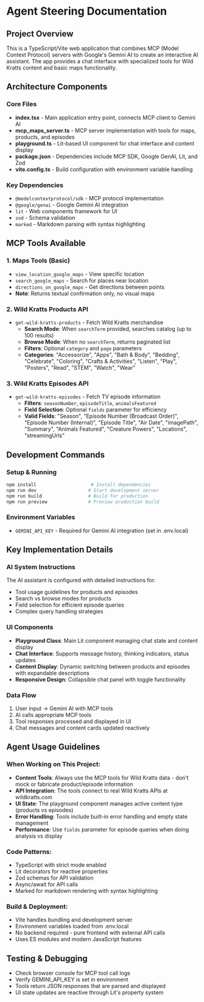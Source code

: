 # Agent Steering Documentation

## Project Overview
This is a TypeScript/Vite web application that combines MCP (Model Context Protocol) servers with Google's Gemini AI to create an interactive AI assistant. The app provides a chat interface with specialized tools for Wild Kratts content and basic maps functionality.

## Architecture Components

### Core Files
- **index.tsx** - Main application entry point, connects MCP client to Gemini AI
- **mcp_maps_server.ts** - MCP server implementation with tools for maps, products, and episodes
- **playground.ts** - Lit-based UI component for chat interface and content display
- **package.json** - Dependencies include MCP SDK, Google GenAI, Lit, and Zod
- **vite.config.ts** - Build configuration with environment variable handling

### Key Dependencies
- `@modelcontextprotocol/sdk` - MCP protocol implementation
- `@google/genai` - Google Gemini AI integration  
- `lit` - Web components framework for UI
- `zod` - Schema validation
- `marked` - Markdown parsing with syntax highlighting

## MCP Tools Available

### 1. Maps Tools (Basic)
- `view_location_google_maps` - View specific location
- `search_google_maps` - Search for places near location
- `directions_on_google_maps` - Get directions between points
- **Note**: Returns textual confirmation only, no visual maps

### 2. Wild Kratts Products API
- `get-wild-kratts-products` - Fetch Wild Kratts merchandise
  - **Search Mode**: When `searchTerm` provided, searches catalog (up to 100 results)
  - **Browse Mode**: When no `searchTerm`, returns paginated list
  - **Filters**: Optional `category` and `page` parameters
  - **Categories**: "Accessorize", "Apps", "Bath & Body", "Bedding", "Celebrate", "Coloring", "Crafts & Activities", "Listen", "Play", "Posters", "Read", "STEM", "Watch", "Wear"

### 3. Wild Kratts Episodes API  
- `get-wild-kratts-episodes` - Fetch TV episode information
  - **Filters**: `seasonNumber`, `episodeTitle`, `animalsFeatured`
  - **Field Selection**: Optional `fields` parameter for efficiency
  - **Valid Fields**: "Season", "Episode Number (Broadcast Order)", "Episode Number (Internal)", "Episode Title", "Air Date", "imagePath", "Summary", "Animals Featured", "Creature Powers", "Locations", "streamingUrls"

## Development Commands

### Setup & Running
```bash
npm install                    # Install dependencies
npm run dev                   # Start development server
npm run build                 # Build for production
npm run preview               # Preview production build
```

### Environment Variables
- `GEMINI_API_KEY` - Required for Gemini AI integration (set in .env.local)

## Key Implementation Details

### AI System Instructions
The AI assistant is configured with detailed instructions for:
- Tool usage guidelines for products and episodes
- Search vs browse modes for products
- Field selection for efficient episode queries
- Complex query handling strategies

### UI Components
- **Playground Class**: Main Lit component managing chat state and content display
- **Chat Interface**: Supports message history, thinking indicators, status updates
- **Content Display**: Dynamic switching between products and episodes with expandable descriptions
- **Responsive Design**: Collapsible chat panel with toggle functionality

### Data Flow
1. User input → Gemini AI with MCP tools
2. AI calls appropriate MCP tools
3. Tool responses processed and displayed in UI
4. Chat messages and content cards updated reactively

## Agent Usage Guidelines

### When Working on This Project:
- **Content Tools**: Always use the MCP tools for Wild Kratts data - don't mock or fabricate product/episode information
- **API Integration**: The tools connect to real Wild Kratts APIs at wildkratts.com
- **UI State**: The playground component manages active content type (products vs episodes)
- **Error Handling**: Tools include built-in error handling and empty state management
- **Performance**: Use `fields` parameter for episode queries when doing analysis vs display

### Code Patterns:
- TypeScript with strict mode enabled
- Lit decorators for reactive properties
- Zod schemas for API validation
- Async/await for API calls
- Marked for markdown rendering with syntax highlighting

### Build & Deployment:
- Vite handles bundling and development server
- Environment variables loaded from .env.local
- No backend required - pure frontend with external API calls
- Uses ES modules and modern JavaScript features

## Testing & Debugging
- Check browser console for MCP tool call logs
- Verify GEMINI_API_KEY is set in environment
- Tools return JSON responses that are parsed and displayed
- UI state updates are reactive through Lit's property system